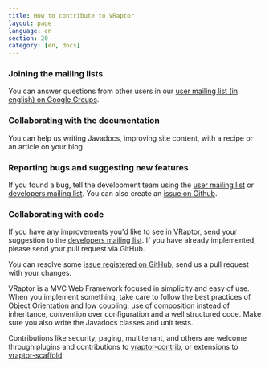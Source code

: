 ```yaml
---
title: How to contribute to VRaptor
layout: page
language: en
section: 20
category: [en, docs]
---
```


<h3>Joining the mailing lists</h3>

You can answer questions from other users in our <a href="http://groups.google.com/group/caelum-vraptor-en">user mailing list (in english) on Google Groups</a>.


<h3>Collaborating with the documentation</h3>

You can help us writing Javadocs, improving site content, with a recipe or an article on your blog.


<h3>Reporting bugs and suggesting new features</h3>

If you found a bug, tell the development team using the <a href="http://groups.google.com/group/caelum-vraptor-en">user mailing list</a> or <a href="http://groups.google.com/group/caelum-vraptor-dev">developers mailing list</a>. You can also create an <a href="http://github.com/caelum/vraptor/issues">issue on Github</a>.


<h3>Collaborating with code</h3>

If you have any improvements you'd like to see in VRaptor, send your suggestion to the <a href="http://groups.google.com/group/caelum-vraptor-dev">developers mailing list</a>. If you have already implemented, please send your pull request via GitHub.

You can resolve some <a href="http://github.com/caelum/vraptor/issues">issue registered on GitHub</a>, send us a pull request with your changes.

VRaptor is a MVC Web Framework focused in simplicity and easy of use. When you implement something, take care to follow the best practices of Object Orientation and low coupling, use of composition instead of inheritance, convention over configuration and a well structured code. Make sure you also write the Javadocs classes and unit tests.

Contributions like security, paging, multitenant, and others are welcome through plugins and contributions to <a href="http://github.com/caelum/vraptor-contrib">vraptor-contrib</a>, or extensions to <a href="https://github.com/caelum/vraptor-scaffold">vraptor-scaffold</a>.
